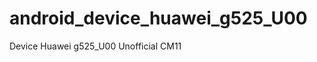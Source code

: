 android_device_huawei_g525_U00
==============================

Device Huawei g525_U00 Unofficial CM11
